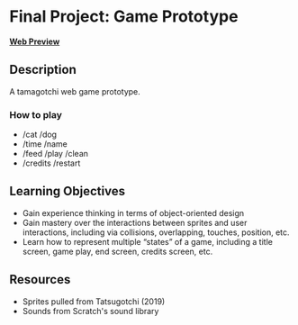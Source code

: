 # Final Project: Game Prototype
[**Web Preview**](https://cchirpy.github.io/IMM120/assignments/pac-move/)

## Description
A tamagotchi web game prototype.

### How to play
- /cat /dog
- /time /name
- /feed /play /clean
- /credits /restart

## Learning Objectives
- Gain experience thinking in terms of object-oriented design 
- Gain mastery over the interactions between sprites and user interactions, including via collisions, overlapping, touches, position, etc.
- Learn how to represent multiple “states” of a game, including a title screen, game play, end screen, credits screen, etc.

## Resources
- Sprites pulled from Tatsugotchi (2019)
- Sounds from Scratch's sound library
